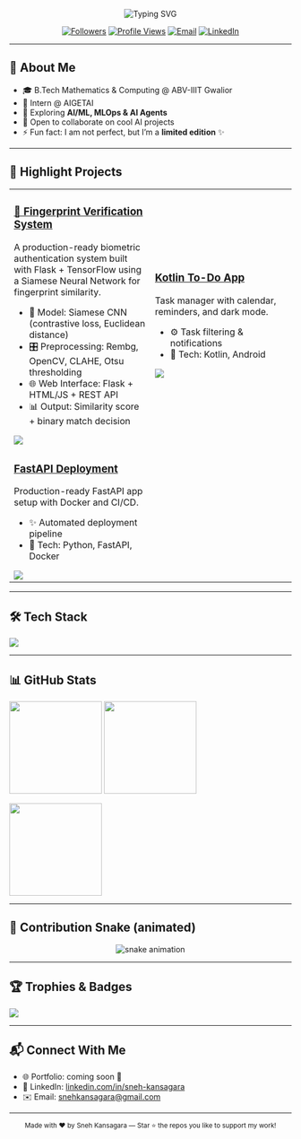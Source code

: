 <!--
Profile README for Shark-Bot-X
-->

<p align="center">
  <img src="https://readme-typing-svg.demolab.com?font=Inter&pause=1000&center=true&vCenter=true&width=800&lines=Hi%2C+I'm+Sneh+Kansagara+👋;AI%2FML+Enthusiast+%7C+Developer+%7C+Lifelong+Learner;I+build+useful+things+with+data+and+code" alt="Typing SVG"/>
</p>

<p align="center">
  <a href="https://github.com/Shark-Bot-X?tab=followers"><img alt="Followers" src="https://img.shields.io/github/followers/Shark-Bot-X?style=for-the-badge"></a>
  <a href="https://github.com/Shark-Bot-X"><img alt="Profile Views" src="https://komarev.com/ghpvc/?username=Shark-Bot-X&style=for-the-badge"></a>
  <a href="mailto:snehkansagara@gmail.com"><img alt="Email" src="https://img.shields.io/badge/Email-snehkansagara7%40gmail.com-informational?style=for-the-badge"></a>
  <a href="https://www.linkedin.com/in/sneh-kansagara-b61362312/"><img alt="LinkedIn" src="https://img.shields.io/badge/LinkedIn-Connect-blue?style=for-the-badge&logo=linkedin"></a>
</p>

---

## 🚀 About Me

* 🎓 B.Tech Mathematics & Computing @ ABV-IIIT Gwalior  
* 💼 Intern @ AIGETAI  
* 🧠 Exploring **AI/ML, MLOps & AI Agents**  
* 🌱 Open to collaborate on cool AI projects  
* ⚡ Fun fact: I am not perfect, but I’m a **limited edition** ✨  

---

## 🧩 Highlight Projects

<table>
  <tr>
    <td width="50%">
      <h3><a href="https://github.com/Shark-Bot-X/Fingerprint-verification-system">🧬 Fingerprint Verification System</a></h3>
      <p>A production-ready biometric authentication system built with Flask + TensorFlow using a Siamese Neural Network for fingerprint similarity.</p>
      <ul>
        <li>🧠 Model: Siamese CNN (contrastive loss, Euclidean distance)</li>
        <li>🎛️ Preprocessing: Rembg, OpenCV, CLAHE, Otsu thresholding</li>
        <li>🌐 Web Interface: Flask + HTML/JS + REST API</li>
        <li>📊 Output: Similarity score + binary match decision</li>
      </ul>
      <a href="https://github.com/Shark-Bot-X/Fingerprint-verification-system"><img src="https://github-readme-stats.vercel.app/api/pin/?username=Shark-Bot-X&repo=Fingerprint-verification-system" /></a>
    </td>
    <td width="50%">
      <h3><a href="https://github.com/Shark-Bot-X/Todo-Kotlin-App">Kotlin To-Do App</a></h3>
      <p>Task manager with calendar, reminders, and dark mode.</p>
      <ul>
        <li>⚙️ Task filtering & notifications</li>
        <li>🧪 Tech: Kotlin, Android</li>
      </ul>
      <a href="https://github.com/Shark-Bot-X/Todo-Kotlin-App"><img src="https://github-readme-stats.vercel.app/api/pin/?username=Shark-Bot-X&repo=Todo-Kotlin-App" /></a>
    </td>
  </tr>
  <tr>
    <td width="50%">
      <h3><a href="https://github.com/Shark-Bot-X/Fast-API-Deployment">FastAPI Deployment</a></h3>
      <p>Production-ready FastAPI app setup with Docker and CI/CD.</p>
      <ul>
        <li>✨ Automated deployment pipeline</li>
        <li>🧪 Tech: Python, FastAPI, Docker</li>
      </ul>
      <a href="https://github.com/Shark-Bot-X/Fast-API-Deployment"><img src="https://github-readme-stats.vercel.app/api/pin/?username=Shark-Bot-X&repo=Fast-API-Deployment" /></a>
    </td>
  </tr>
</table>

---

## 🛠️ Tech Stack

<p>
  <img src="https://skillicons.dev/icons?i=python,cpp,c,java,js,html,css,fastapi,flask,mysql,git,github,docker,vscode,figma&perline=13" />
</p>

---

## 📊 GitHub Stats

<p>
  <img height="165" src="https://github-readme-stats.vercel.app/api?username=Shark-Bot-X&show_icons=true&include_all_commits=true&count_private=true" />
  <img height="165" src="https://github-readme-streak-stats.herokuapp.com/?user=Shark-Bot-X" />
</p>
<p>
  <img height="165" src="https://github-readme-stats.vercel.app/api/top-langs/?username=Shark-Bot-X&layout=compact&langs_count=10" />
</p>

---

## 🐍 Contribution Snake (animated)

<p align="center">
  <img src="https://raw.githubusercontent.com/Shark-Bot-X/Shark-Bot-X/output/github-snake.svg" alt="snake animation"/>
</p>


---

## 🏆 Trophies & Badges

<p>
  <img src="https://github-profile-trophy.vercel.app/?username=Shark-Bot-X&theme=flat&margin-w=5" />
</p>

---

## 📬 Connect With Me

* 🌐 Portfolio: coming soon 🚧  
* 💼 LinkedIn: [linkedin.com/in/sneh-kansagara](https://www.linkedin.com/in/sneh-kansagara-b61362312/)  
* ✉️ Email: snehkansagara@gmail.com  

---

<p align="center">
  <sub>Made with ❤️ by Sneh Kansagara — Star ⭐ the repos you like to support my work!</sub>
</p>
